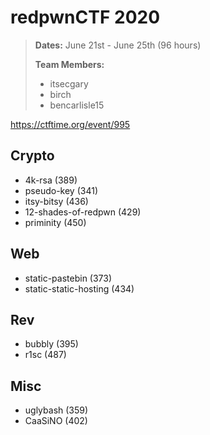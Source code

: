 # redpwnCTF 2020
> **Dates:** June 21st - June 25th (96 hours)
>
> **Team Members:**
> - itsecgary
> - birch
> - bencarlisle15

https://ctftime.org/event/995

## Crypto
- 4k-rsa (389)
- pseudo-key (341)
- itsy-bitsy (436)
- 12-shades-of-redpwn (429)
- priminity (450)

## Web
- static-pastebin (373)
- static-static-hosting (434)

## Rev
- bubbly (395)
- r1sc (487)

## Misc
- uglybash (359)
- CaaSiNO (402)
